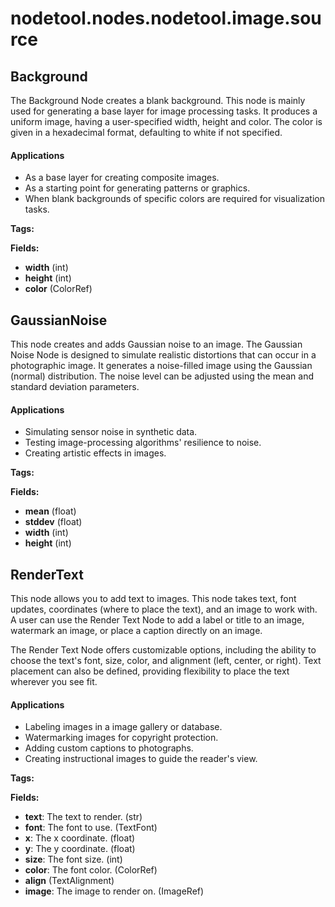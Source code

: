 # nodetool.nodes.nodetool.image.source

## Background

The Background Node creates a blank background.
This node is mainly used for generating a base layer for image processing tasks. It produces a uniform image, having a user-specified width, height and color. The color is given in a hexadecimal format, defaulting to white if not specified.

#### Applications
- As a base layer for creating composite images.
- As a starting point for generating patterns or graphics.
- When blank backgrounds of specific colors are required for visualization tasks.

**Tags:** 

**Fields:**
- **width** (int)
- **height** (int)
- **color** (ColorRef)


## GaussianNoise

This node creates and adds Gaussian noise to an image.
The Gaussian Noise Node is designed to simulate realistic distortions that can occur in a photographic image. It generates a noise-filled image using the Gaussian (normal) distribution. The noise level can be adjusted using the mean and standard deviation parameters.

#### Applications
- Simulating sensor noise in synthetic data.
- Testing image-processing algorithms' resilience to noise.
- Creating artistic effects in images.

**Tags:** 

**Fields:**
- **mean** (float)
- **stddev** (float)
- **width** (int)
- **height** (int)


## RenderText

This node allows you to add text to images.
This node takes text, font updates, coordinates (where to place the text), and an image to work with. A user can use the Render Text Node to add a label or title to an image, watermark an image, or place a caption directly on an image.

The Render Text Node offers customizable options, including the ability to choose the text's font, size, color, and alignment (left, center, or right). Text placement can also be defined, providing flexibility to place the text wherever you see fit.

#### Applications
- Labeling images in a image gallery or database.
- Watermarking images for copyright protection.
- Adding custom captions to photographs.
- Creating instructional images to guide the reader's view.

**Tags:** 

**Fields:**
- **text**: The text to render. (str)
- **font**: The font to use. (TextFont)
- **x**: The x coordinate. (float)
- **y**: The y coordinate. (float)
- **size**: The font size. (int)
- **color**: The font color. (ColorRef)
- **align** (TextAlignment)
- **image**: The image to render on. (ImageRef)


